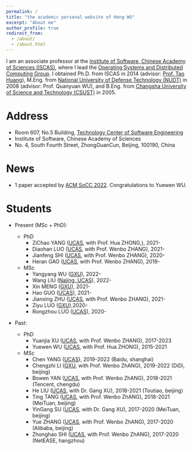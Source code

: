 ```yaml
---
permalink: /
title: "the academic personal website of Heng WU"
excerpt: "About me"
author_profile: true
redirect_from: 
  - /about/
  - /about.html
---
```


I am an associate professor at the [Institute of Software, Chinese Academy of Sciences (ISCAS)](http://www.iscas.ac.cn/), 
where I lead the [Operating Systems and Distributed Computing Group](https://github.com/dos-lab). 
I obtained Ph.D. from ISCAS in 2014 (advisor: [Prof. Tao Huang](https://people.ucas.ac.cn/~iscashuangtao)), M.Eng. from 
[National University of Defense Technology (NUDT)](https://www.nudt.edu.cn/) in 2008 
(advisor: Prof. Quanyuan WU), and B.Eng. from [Changsha University of Science and Technology (CSUST)](https://www.csust.edu.cn/) in 2005.

Address
======
- Room 607, No.5 Building, [Technology Center of Software Engineering](http://tcse.cn/)
- Institute of Software, Chinese Academy of Sciences
- No. 4, South Fourth Street, ZhongGuanCun, Beijing, 100190, China

News
======
- 1 paper accepted by [ACM SoCC 2022](http://acmsocc.org/2022/). Congratulations to Yuewen WU.


Students
======
- Present (MSc + PhD):
  - PhD 
    - ZiChao YANG  ([UCAS](https://english.ucas.ac.cn/), with Prof. Hua ZHONG,), 2021-  
    - Diaohan LUO  ([UCAS](https://english.ucas.ac.cn/), with Prof. Wenbo ZHANG), 2021-
    - Jianfeng SHI ([UCAS](https://english.ucas.ac.cn/), with Prof. Wenbo ZHANG), 2020-
    - Heran GAO ([UCAS](https://english.ucas.ac.cn/), with Prof. Wenbo ZHANG), 2019-
  - MSc
    - Yangyang WU ([GXU](https://english.gxu.edu.cn/)), 2022-
    - Wang LIU ([Najing, UCAS](https://njc.ucas.ac.cn/Introduction_of_UCASNJ.htm)), 2022-
    - Xin MENG ([GXU](https://english.gxu.edu.cn/)), 2021-
    - Hao GUO ([UCAS](https://english.ucas.ac.cn/)), 2021-
    - Jianxing ZHU ([UCAS](https://english.ucas.ac.cn/), with Prof. Wenbo ZHANG), 2021-  
    - Ziyu LUO ([GXU](https://english.gxu.edu.cn/)),2020-
    - Rongzhou LUO ([UCAS](https://english.ucas.ac.cn/)), 2020-
 
- Past:
  - PhD
    - Yuanjia XU ([UCAS](https://english.ucas.ac.cn/), with Prof. Wenbo ZHANG), 2017-2023 
    - Yuewen WU ([UCAS](https://english.ucas.ac.cn/), with Prof. Hua ZHONG), 2015-2021 
  - MSc 
    - Chen YANG ([UCAS](https://english.ucas.ac.cn/)), 2019-2022 (Baidu, shanghai)
    - Chengzhi LI ([GXU](https://english.gxu.edu.cn/), with Prof. Wenbo ZhANG), 2019-2022 (DiDi, beijing)
    - Bowen YAN  ([UCAS](https://english.ucas.ac.cn/), with Prof. Wenbo ZhANG), 2018-2021 (Tencent, chengdu)
    - He LIU  ([UCAS](https://english.ucas.ac.cn/), with Dr. Gang XU), 2018-2021 (Toutiao, beijing)
    - Ting TANG  ([UCAS](https://english.ucas.ac.cn/), with Prof. Wenbo ZhANG), 2018-2021 (MeiTuan, beijing)
    - YinGang SU ([UCAS](https://english.ucas.ac.cn/), with Dr. Gang XU), 2017-2020 (MeiTuan, beijing)
    - Yue ZHANG ([UCAS](https://english.ucas.ac.cn/), with Prof. Wenbo ZhANG), 2017-2020 (Alibaba, beijing)
    - Zhonghao SHI ([UCAS](https://english.ucas.ac.cn/), with Prof. Wenbo ZhANG), 2017-2020 (NetEASE, hangzhou)

